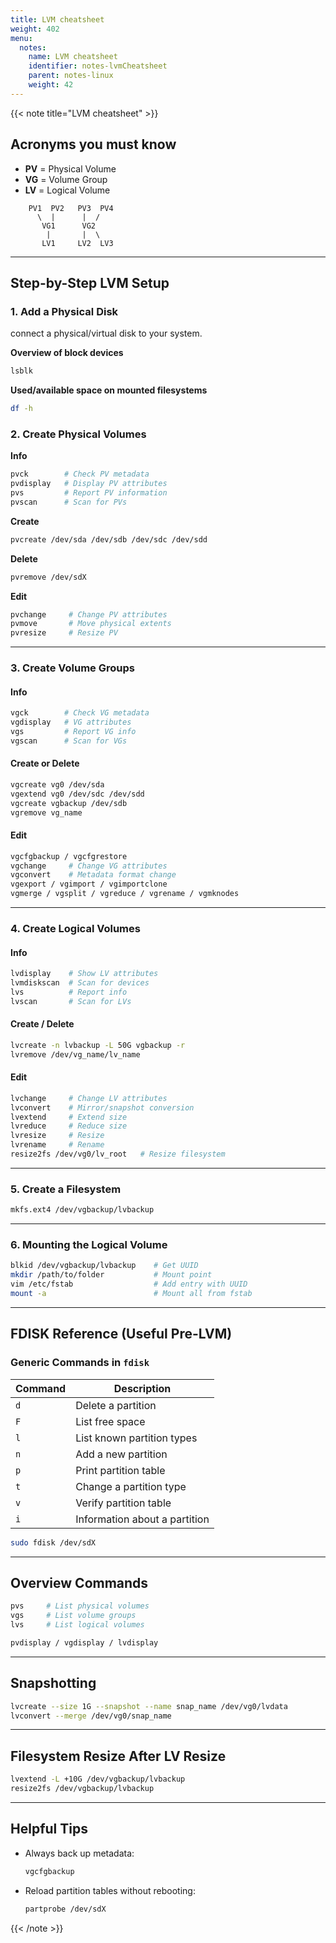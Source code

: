 ```yaml
---
title: LVM cheatsheet
weight: 402
menu:
  notes:
    name: LVM cheatsheet
    identifier: notes-lvmCheatsheet
    parent: notes-linux
    weight: 42
---
```

<div style="display: block; width: 100%; max-width: none;">
{{< note title="LVM cheatsheet" >}}

## Acronyms you must know

- **PV** = Physical Volume
- **VG** = Volume Group
- **LV** = Logical Volume

```
    PV1  PV2   PV3  PV4
      \  |      |  /
       VG1      VG2
        |       |  \ 
       LV1     LV2  LV3
```

---

## Step-by-Step LVM Setup

### 1. Add a Physical Disk
connect a physical/virtual disk to your system.  
  
**Overview of block devices**
```bash
lsblk
```
  
**Used/available space on mounted filesystems**
```bash
df -h
```

### 2. Create Physical Volumes

**Info**
```bash
pvck        # Check PV metadata
pvdisplay   # Display PV attributes
pvs         # Report PV information
pvscan      # Scan for PVs
```
**Create**
```bash
pvcreate /dev/sda /dev/sdb /dev/sdc /dev/sdd
```
**Delete**
```bash
pvremove /dev/sdX
```
**Edit**
```bash
pvchange     # Change PV attributes
pvmove       # Move physical extents
pvresize     # Resize PV
```

---

### 3. Create Volume Groups

#### Info
```bash
vgck        # Check VG metadata
vgdisplay   # VG attributes
vgs         # Report VG info
vgscan      # Scan for VGs
```

#### Create or Delete
```bash
vgcreate vg0 /dev/sda
vgextend vg0 /dev/sdc /dev/sdd
vgcreate vgbackup /dev/sdb
vgremove vg_name
```

#### Edit
```bash
vgcfgbackup / vgcfgrestore
vgchange     # Change VG attributes
vgconvert    # Metadata format change
vgexport / vgimport / vgimportclone
vgmerge / vgsplit / vgreduce / vgrename / vgmknodes
```

---

### 4. Create Logical Volumes

#### Info
```bash
lvdisplay    # Show LV attributes
lvmdiskscan  # Scan for devices
lvs          # Report info
lvscan       # Scan for LVs
```

#### Create / Delete
```bash
lvcreate -n lvbackup -L 50G vgbackup -r
lvremove /dev/vg_name/lv_name
```

#### Edit
```bash
lvchange     # Change LV attributes
lvconvert    # Mirror/snapshot conversion
lvextend     # Extend size
lvreduce     # Reduce size
lvresize     # Resize
lvrename     # Rename
resize2fs /dev/vg0/lv_root   # Resize filesystem
```

---

### 5. Create a Filesystem

```bash
mkfs.ext4 /dev/vgbackup/lvbackup
```

---

### 6. Mounting the Logical Volume

```bash
blkid /dev/vgbackup/lvbackup    # Get UUID
mkdir /path/to/folder           # Mount point
vim /etc/fstab                  # Add entry with UUID
mount -a                        # Mount all from fstab
```

---

## FDISK Reference (Useful Pre-LVM)

### Generic Commands in `fdisk`

| Command | Description                      |
|---------|----------------------------------|
| `d`     | Delete a partition               |
| `F`     | List free space                  |
| `l`     | List known partition types       |
| `n`     | Add a new partition              |
| `p`     | Print partition table            |
| `t`     | Change a partition type          |
| `v`     | Verify partition table           |
| `i`     | Information about a partition    |

```bash
sudo fdisk /dev/sdX
```

---

## Overview Commands

```bash
pvs     # List physical volumes
vgs     # List volume groups
lvs     # List logical volumes

pvdisplay / vgdisplay / lvdisplay
```

---

## Snapshotting

```bash
lvcreate --size 1G --snapshot --name snap_name /dev/vg0/lvdata
lvconvert --merge /dev/vg0/snap_name
```

---

## Filesystem Resize After LV Resize

```bash
lvextend -L +10G /dev/vgbackup/lvbackup
resize2fs /dev/vgbackup/lvbackup
```

---

## Helpful Tips

- Always back up metadata:
  ```bash
  vgcfgbackup
  ```
- Reload partition tables without rebooting:
  ```bash
  partprobe /dev/sdX
  ```

{{< /note >}}
</div>